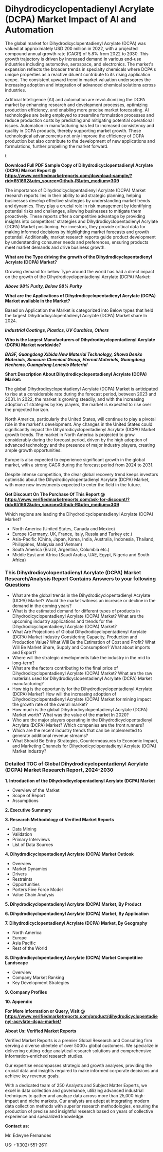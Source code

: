 <meta name="title" content="Global Dihydrodicyclopentadienyl Acrylate (DCPA) Market Impact of AI and Automation"><meta name="description" content="The global market for Dihydrodicyclopentadienyl Acrylate (DCPA) was valued at approximately USD 200 million in 2022, with a projected compound annual growth rate (CAGR"><meta name="title" content="Dihydrodicyclopentadienyl Acrylate (DCPA) Market Size, Share, Scope, Trends, Growth, Opportunities, Analysis, Forecast"><h1>Dihydrodicyclopentadienyl Acrylate (DCPA) Market Impact of AI and Automation</h1><p>The global market for Dihydrodicyclopentadienyl Acrylate (DCPA) was valued at approximately USD 200 million in 2022, with a projected compound annual growth rate (CAGR) of 5.8% from 2022 to 2030. This growth trajectory is driven by increased demand in various end-use industries including automotive, aerospace, and electronics. The market's expansion reflects the broader trends in specialty chemicals where DCPA's unique properties as a reactive diluent contribute to its rising application scope. The consistent upward trend in market valuation underscores the increasing adoption and integration of advanced chemical solutions across industries.</p><p>Artificial Intelligence (AI) and automation are revolutionizing the DCPA market by enhancing research and development processes, optimizing production efficiency, and enabling more precise market forecasting. AI technologies are being employed to streamline formulation processes and reduce production costs by predicting and mitigating potential operational issues. Automation in manufacturing has led to increased consistency and quality in DCPA products, thereby supporting market growth. These technological advancements not only improve the efficiency of DCPA production but also contribute to the development of new applications and formulations, further propelling the market forward.</p>t</p><p id="" class=""><strong>Download Full PDF Sample Copy of Dihydrodicyclopentadienyl Acrylate (DCPA) Market Report @ <a href="https://www.verifiedmarketreports.com/download-sample/?rid=651662&utm_source=Github-R&utm_medium=309" target="_blank">https://www.verifiedmarketreports.com/download-sample/?rid=651662&utm_source=Github-R&utm_medium=309</a></strong></p><p>The importance of&nbsp;Dihydrodicyclopentadienyl Acrylate (DCPA) Market research reports lies in their ability to aid strategic planning, helping businesses develop effective strategies by understanding market trends and dynamics. They play a crucial role in risk management by identifying potential risks and challenges, allowing businesses to mitigate them proactively. These reports offer a competitive advantage by providing insights into competitors' strategies and Dihydrodicyclopentadienyl Acrylate (DCPA) Market positioning. For investors, they provide critical data for making informed decisions by highlighting market forecasts and growth potential. Additionally, market research reports guide product development by understanding consumer needs and preferences, ensuring products meet market demands and drive business growth.</p><p><strong>What are the&nbsp;Type driving the growth of the Dihydrodicyclopentadienyl Acrylate (DCPA) Market?</strong></p><p id="" class="">Growing demand for below Type around the world has had a direct impact on the growth of the Dihydrodicyclopentadienyl Acrylate (DCPA) Market:</p><em><strong>Above 98% Purity, Below 98% Purity</strong></em></p><strong>What are the&nbsp;Applications&nbsp;of Dihydrodicyclopentadienyl Acrylate (DCPA) Market available in the Market?</strong></p><p id="" class="">Based on Application the Market is categorized into Below types that held the largest Dihydrodicyclopentadienyl Acrylate (DCPA) Market share In 2024.</p><em><strong>Industrial Coatings, Plastics, UV Curables, Others</strong></em></p><strong>Who is the largest Manufacturers of Dihydrodicyclopentadienyl Acrylate (DCPA) Market worldwide?</strong></p><p><em><strong>BASF, Guangdong Xibida New Material Technology, Showa Denko Materials, Sinocure Chemical Group, Eternal Materials, Guangdong Hechems, Guangdong Lencolo Material</strong></em></p><p id="" class=""><strong>Short Description About Dihydrodicyclopentadienyl Acrylate (DCPA) Market:</strong></p><p>The global Dihydrodicyclopentadienyl Acrylate (DCPA) Market is anticipated to rise at a considerable rate during the forecast period, between 2023 and 2031. In 2022, the market is growing steadily, and with the increasing adoption of strategies by key players, the market is expected to rise over the projected horizon.</p><p>North America, particularly the United States, will continue to play a pivotal role in the market's development. Any changes in the United States could significantly impact the Dihydrodicyclopentadienyl Acrylate (DCPA) Market growth trends. The market in North America is projected to grow considerably during the forecast period, driven by the high adoption of advanced technology and the presence of major industry players, creating ample growth opportunities.</p><p>Europe is also expected to experience significant growth in the global market, with a strong CAGR during the forecast period from 2024 to 2031.</p><p>Despite intense competition, the clear global recovery trend keeps investors optimistic about the Dihydrodicyclopentadienyl Acrylate (DCPA) Market, with more new investments expected to enter the field in the future.</p><p id="" class=""><strong>Get Discount On The Purchase Of This Report @ <a href="https://www.verifiedmarketreports.com/ask-for-discount/?rid=651662&utm_source=Github-R&utm_medium=309" target="_blank">https://www.verifiedmarketreports.com/ask-for-discount/?rid=651662&utm_source=Github-R&utm_medium=309</a></strong></p>Which regions are leading the Dihydrodicyclopentadienyl Acrylate (DCPA) Market?</p><ul><li>North America (United States, Canada and Mexico)</li><li>Europe (Germany, UK, France, Italy, Russia and Turkey etc.)</li><li>Asia-Pacific (China, Japan, Korea, India, Australia, Indonesia, Thailand, Philippines, Malaysia and Vietnam)</li><li>South America (Brazil, Argentina, Columbia etc.)</li><li>Middle East and Africa (Saudi Arabia, UAE, Egypt, Nigeria and South Africa)</li></ul><h3 id="" class="">This Dihydrodicyclopentadienyl Acrylate (DCPA) Market Research/Analysis Report Contains Answers to your following Questions</h3><ul><li>What are the global trends in the Dihydrodicyclopentadienyl Acrylate (DCPA) Market? Would the market witness an increase or decline in the demand in the coming years?</li><li>What is the estimated demand for different types of products in Dihydrodicyclopentadienyl Acrylate (DCPA) Market? What are the upcoming industry applications and trends for the Dihydrodicyclopentadienyl Acrylate (DCPA) Market?</li><li>What Are Projections of Global Dihydrodicyclopentadienyl Acrylate (DCPA) Market Industry Considering Capacity, Production and Production Value? What Will Be the Estimation of Cost and Profit? What Will Be Market Share, Supply and Consumption? What about imports and Export?</li><li>Where will the strategic developments take the industry in the mid to long-term?</li><li>What are the factors contributing to the final price of Dihydrodicyclopentadienyl Acrylate (DCPA) Market? What are the raw materials used for Dihydrodicyclopentadienyl Acrylate (DCPA) Market manufacturing?</li><li>How big is the opportunity for the Dihydrodicyclopentadienyl Acrylate (DCPA) Market? How will the increasing adoption of Dihydrodicyclopentadienyl Acrylate (DCPA) Market for mining impact the growth rate of the overall market?</li><li>How much is the global Dihydrodicyclopentadienyl Acrylate (DCPA) Market worth? What was the value of the market In 2020?</li><li>Who are the major players operating in the Dihydrodicyclopentadienyl Acrylate (DCPA) Market? Which companies are the front runners?</li><li>Which are the recent industry trends that can be implemented to generate additional revenue streams?</li><li>What Should Be Entry Strategies, Countermeasures to Economic Impact, and Marketing Channels for Dihydrodicyclopentadienyl Acrylate (DCPA) Market Industry?</li></ul><h3 id="" class="">Detailed TOC of Global Dihydrodicyclopentadienyl Acrylate (DCPA) Market Research Report, 2024-2030</h3><p id="" class=""><strong>1. Introduction of the Dihydrodicyclopentadienyl Acrylate (DCPA) Market</strong></p><ul><li>Overview of the Market</li><li>Scope of Report</li><li>Assumptions</li></ul><p id="" class=""><strong>2. Executive Summary</strong></p><p id="" class=""><strong>3. Research Methodology of Verified Market Reports</strong></p><ul><li>Data Mining</li><li>Validation</li><li>Primary Interviews</li><li>List of Data Sources</li></ul><p id="" class=""><strong>4. Dihydrodicyclopentadienyl Acrylate (DCPA) Market Outlook</strong></p><ul><li>Overview</li><li>Market Dynamics</li><li>Drivers</li><li>Restraints</li><li>Opportunities</li><li>Porters Five Force Model</li><li>Value Chain Analysis</li></ul><p id="" class=""><strong>5. Dihydrodicyclopentadienyl Acrylate (DCPA) Market, By Product</strong></p><p id="" class=""><strong>6. Dihydrodicyclopentadienyl Acrylate (DCPA) Market, By Application</strong></p><p id="" class=""><strong>7. Dihydrodicyclopentadienyl Acrylate (DCPA) Market, By Geography</strong></p><ul><li>North America</li><li>Europe</li><li>Asia Pacific</li><li>Rest of the World</li></ul><p id="" class=""><strong>8. Dihydrodicyclopentadienyl Acrylate (DCPA) Market Competitive Landscape</strong></p><ul><li>Overview</li><li>Company Market Ranking</li><li>Key Development Strategies</li></ul><p id="" class=""><strong>9. Company Profiles</strong></p><p id="" class=""><strong>10. Appendix</strong></p><p id="" class=""><strong>For More Information or Query, Visit @ <a href="https://www.verifiedmarketreports.com/product/dihydrodicyclopentadienyl-acrylate-dcpa-market/" target="_blank">https://www.verifiedmarketreports.com/product/dihydrodicyclopentadienyl-acrylate-dcpa-market/</a></strong></p><p id="" class=""><strong>About Us: Verified Market Reports</strong></p><p id="" class="">Verified Market Reports is a premier Global Research and Consulting firm serving a diverse clientele of over 5000+ global customers. We specialize in delivering cutting-edge analytical research solutions and comprehensive information-enriched research studies.</p><p id="" class="">Our expertise encompasses strategic and growth analyses, providing the crucial data and insights required to make informed corporate decisions and achieve key revenue goals.</p><p id="" class="">With a dedicated team of 250 Analysts and Subject Matter Experts, we excel in data collection and governance, utilizing advanced industrial techniques to gather and analyze data across more than 25,000 high-impact and niche markets. Our analysts are adept at integrating modern data collection methods with superior research methodologies, ensuring the production of precise and insightful research based on years of collective experience and specialized knowledge.</p><p id="" class=""><strong>Contact us:</strong></p><p id="" class="">Mr. Edwyne Fernandes</p><p id="" class="">US: +1(302) 551-2611</p>